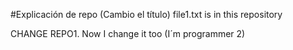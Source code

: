 #Explicación de repo (Cambio el título) 
file1.txt is in this repository 

CHANGE REPO1. Now I change it too (I´m programmer 2)

